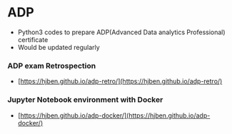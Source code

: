 # ADP
- Python3 codes to prepare ADP(Advanced Data analytics Professional) certificate
- Would be updated regularly

### ADP exam Retrospection
- [https://hjben.github.io/adp-retro/](https://hjben.github.io/adp-retro/)

### Jupyter Notebook environment with Docker
- [https://hjben.github.io/adp-docker/](https://hjben.github.io/adp-docker/)
